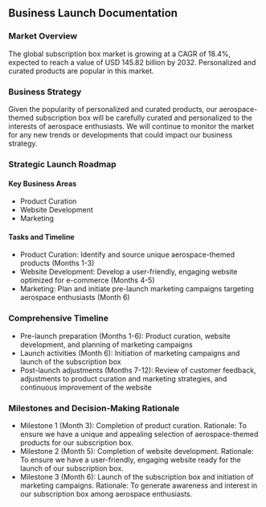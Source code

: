 ## Business Launch Documentation

### Market Overview

The global subscription box market is growing at a CAGR of 18.4%, expected to reach a value of USD 145.82 billion by 2032. Personalized and curated products are popular in this market.

### Business Strategy

Given the popularity of personalized and curated products, our aerospace-themed subscription box will be carefully curated and personalized to the interests of aerospace enthusiasts. We will continue to monitor the market for any new trends or developments that could impact our business strategy.

### Strategic Launch Roadmap

#### Key Business Areas

- Product Curation
- Website Development
- Marketing

#### Tasks and Timeline

- Product Curation: Identify and source unique aerospace-themed products (Months 1-3)
- Website Development: Develop a user-friendly, engaging website optimized for e-commerce (Months 4-5)
- Marketing: Plan and initiate pre-launch marketing campaigns targeting aerospace enthusiasts (Month 6)

### Comprehensive Timeline

- Pre-launch preparation (Months 1-6): Product curation, website development, and planning of marketing campaigns
- Launch activities (Month 6): Initiation of marketing campaigns and launch of the subscription box
- Post-launch adjustments (Months 7-12): Review of customer feedback, adjustments to product curation and marketing strategies, and continuous improvement of the website

### Milestones and Decision-Making Rationale

- Milestone 1 (Month 3): Completion of product curation. Rationale: To ensure we have a unique and appealing selection of aerospace-themed products for our subscription box.
- Milestone 2 (Month 5): Completion of website development. Rationale: To ensure we have a user-friendly, engaging website ready for the launch of our subscription box.
- Milestone 3 (Month 6): Launch of the subscription box and initiation of marketing campaigns. Rationale: To generate awareness and interest in our subscription box among aerospace enthusiasts.